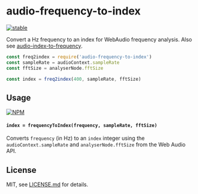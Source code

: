 # audio-frequency-to-index

[![stable](http://badges.github.io/stability-badges/dist/stable.svg)](http://github.com/badges/stability-badges)

Convert a Hz frequency to an index for WebAudio frequency analysis. Also see [audio-index-to-frequency](https://www.npmjs.com/package/audio-index-to-frequency).

```js
const freq2index = require('audio-frequency-to-index')
const sampleRate = audioContext.sampleRate
const fftSize = analyserNode.fftSize

const index = freq2index(400, sampleRate, fftSize)
```

## Usage

[![NPM](https://nodei.co/npm/audio-frequency-to-index.png)](https://www.npmjs.com/package/audio-frequency-to-index)

#### `index = frequencyToIndex(frequency, sampleRate, fftSize)`

Converts `frequency` (in Hz) to an `index` integer using the `audioContext.sampleRate` and `analyserNode.fftSize` from the Web Audio API.

## License

MIT, see [LICENSE.md](http://github.com/Jam3/audio-frequency-to-index/blob/master/LICENSE.md) for details.
